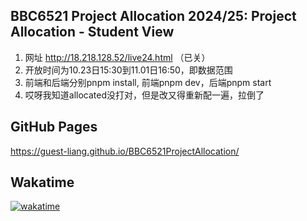 ## BBC6521 Project Allocation 2024/25: Project Allocation - Student View
1. 网址 http://18.218.128.52/live24.html （已关）
2. 开放时间为10.23日15:30到11.01日16:50，即数据范围
3. 前端和后端分别pnpm install, 前端pnpm dev，后端pnpm start
4. 哎呀我知道allocated没打对，但是改又得重新配一遍，拉倒了

## GitHub Pages
https://guest-liang.github.io/BBC6521ProjectAllocation/ 

## Wakatime
[![wakatime](https://wakatime.com/badge/user/0985cb7f-21b8-4ea5-86a4-5e6ba93cb575/project/11373b25-c641-444b-bb94-8214eb67ae40.svg)](https://wakatime.com/badge/user/0985cb7f-21b8-4ea5-86a4-5e6ba93cb575/project/11373b25-c641-444b-bb94-8214eb67ae40)